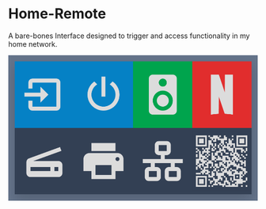# Home-Remote

A bare-bones Interface designed to trigger and access functionality in my home network.

![Image of Interface](static/images/img.png)
